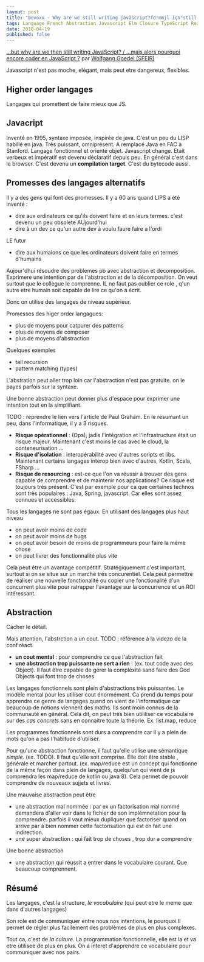 ```yaml
---
layout: post
title: "Devoxx - Why are we still writing javascript?fd!mmjl içn⁼still writing javascript? (French)"
tags: Language French Abstraction Javascript Elm Closure TypeScript ReasonMl PureScript 
date: 2018-04-19
published: false
---
```

[...but why are we then still writing JavaScript? / ...mais alors pourquoi encore coder en 
JavaScript ?](https://cfp.devoxx.fr/2018/talk/ODZ-6183/...but_why_are_we_then_still_writing_JavaScript%3F_%2F_...mais_alors_pourquoi_encore_coder_en_JavaScript_%3F) 
par [Wolfgang Goedel (SFEIR)](https://cfp.devoxx.fr/2018/speaker/wolfgang_goedel)

Javascript n'est pas moche, elégant, mais peut etre dangereux, flexibles.

## Higher order langages
Langages qui promettent de faire mieux que JS.

## Javacript
Inventé en 1995, syntaxe imposée, inspirée de java.
C'est un peu du LISP habillé en java.
Très puissant, omniprésent. A remplacé Java en FAC à Stanford. Langage fonctionnel et orienté objet.
Javascript change.
Etait verbeux et impératif est devenu déclaratif depuis peu.
En général c'est dans le browser. C'est devenu un **compilation target**. C'est du bytecode aussi.

## Promesses des langages alternatifs

Il y a des gens qui font des promesses. Il y a 60 ans quand LIPS a été inventé : 
* dire aux ordinateurs ce qu'ils doivent faire et en leurs termes.
c'est devenu un peu obsolete
AUjourd'hui
* dire à un dev ce qu'un autre dev à voulu faure faire a l'ordi

LE futur
* dire aux humaions ce que les ordinateurs doivent faire en termes d'humains

Aujour'dhui résoudre des problemes pb avec abstraction et decomposition.
Exprimere une intention par de l'abstraction et de la décomposition. On veut surtout que le collegue 
le comprenne. IL ne faut pas oublier ce role , q'un autre etre humain soit capable de lire ce qu'on a écrit.

Donc on utilise des langages de niveau supérieur.

Promesses des higer order langagues:
 * plus de moyens pour catpurer des patterns
 * plus de moyens de composer
 * plus de moyens d'abstraction
 
Quelques exemples
 * tail recursion
 * pattern matching (types)

L'abstration peut aller trop loin car l'abstraction n'est pas gratuite. on le payes parfois sur la syntaxe.

Une bonne abstraction peut donner plus d'espace pour exprimer une intention tout en la simplifiant.

TODO : reprendre le lien vers l'article de Paul Graham. En le résumant un peu, dans l'informatique, il y a 3 risques.
* **Risque opérationnel** : (Ops), jadis l'intégration et l'infrastructure était un risque majeur. Maintenant c'est 
moins le cas avec le cloud, la conteneurisation ...
* **Risque d'isolation** : interopérabilité avec d'autres scripts et libs. Maintenant certains langages interop bien 
avec d'autres, Kotlin, Scala, FSharp ...
* **Risque de resourcing** : est-ce que l'on va réussir à trouver des gens capable de comprendre et de maintenir nos 
applications? Ce risque est toujours très présent. C'est par exemple pour ca que certaines technos sont très populaires : 
Java, Spring, javascript. Car elles sont assez connues et accessibles.

Tous les langages ne sont pas égaux. En utilisant des langages plus haut niveau 
* on peut avoir moins de code
* on peut avoir moins de bugs
* on peut avoir besoin de moins de programmeurs pour faire la même chose 
* on peut livrer des fonctionnalité plus vite

Cela peut être un avantage compétitif. Stratégiquement c'est important, surtout si on se situe sur un marché très 
concurentiel. Cela peut permettre de réaliser une nouvelle fonctionalité ou copier une fonctionalité d'un concurrent 
plus vite pour ratrapper l'avantage sur la concurrence et un ROI intéressant.

## Abstraction
Cacher le détail.

Mais attention, l'abstrction a un cout. 
TODO : référence à la videzo de la conf réact.
* **un cout mental** : pour comprendre ce que l'abstraction fait
* **une abstraction trop puissante ne sert a rien** : (ex. tout code avec des Object). Il faut être capable de gérer 
la compléxité sand faire des God Objects qui font trop de choses

Les langages fonctionnels sont plein d'abstractions très puissantes. Le modèle mental pour les utiliser cout énormément. 
Ca prend du temps pour apprendre ce genre de langages quand on vient de l'informatique car beaucoup de notions viennent 
des maths. Ils sont moin connus de la communauté en général. Cela dit, on peut très bien utililiser ce vocabulaire sur 
des _cas concrets_ sans en connaitre toute la théorie. Ex. list.map, reduce

Les programmes fonctionnels sont durs a comprendre car il y a plein de mots qu'on a pas l'habitude d'utiliser. 

Pour qu'une abstraction fonctionne, il faut qu'elle utilise une sémantique _simple_. (ex. TODO). Il faut qu'elle soit 
comprise. Elle doit être stable , générale et marcher partout. (ex. map/reduce est un concept qui fonctionne de la même 
façon dans plein de langages, quelqu'un qui vient de js comprendra les map/reduce de kotlin ou java 8). Cela permet de 
pouvoir comprendre de nouveaux sujjets et livres.

Une mauvaise abstraction peut être
* une abstraction mal nommée : par ex un factorisation mal nommé demandera d'aller voir dans le fichier de son 
implémnetation pour la comprendre. parfois il vaut mieux dupliquer que factoriser quand on arrive par à bien nommer 
cette factorisation qui est en fait une indirection.
* une super abstraction : qui fait trop de choses , trop dur a comprendre

Une bonne abstraction
 * une abstraction qui réussit a entrer dans le vocabulaire courant. Que beaucoup comprennent.

 ## Résumé
 Les langages, c'est la structure, _le vocabulaire_ (qui peut etre le meme que dans d'autres langages)

 Son role est de communiquer entre nous nos intentions, le pourquoi.Il permet de régler plus facilement des problèmes 
de plus en plus complexes.

 Tout ca, c'est de _la culture_. La programmation fonctionnelle, elle est la et va etre utilisee de plus en plus. 
On a interet d'apprendre ce vocabulaire pour communiquer avec nos pairs.
